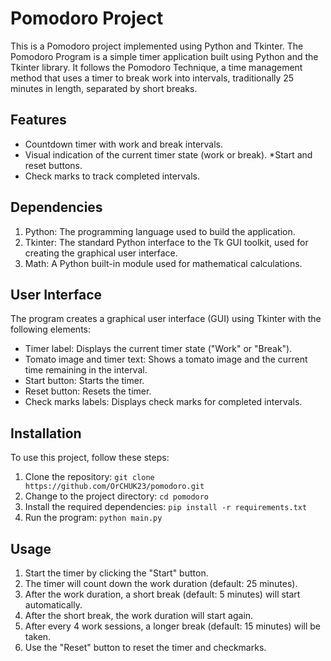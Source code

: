 # Pomodoro Project
This is a Pomodoro project implemented using Python and Tkinter.
The Pomodoro Program is a simple timer application built using Python and the Tkinter library.
It follows the Pomodoro Technique, a time management method that uses a timer to break work into intervals, traditionally 25 minutes in length, separated by short breaks.

## Features
* Countdown timer with work and break intervals.
* Visual indication of the current timer state (work or break).
*Start and reset buttons.
* Check marks to track completed intervals.

## Dependencies
1. Python: The programming language used to build the application.
2. Tkinter: The standard Python interface to the Tk GUI toolkit, used for creating the graphical user interface.
3. Math: A Python built-in module used for mathematical calculations.

## User Interface
The program creates a graphical user interface (GUI) using Tkinter with the following elements:

* Timer label: Displays the current timer state ("Work" or "Break").
* Tomato image and timer text: Shows a tomato image and the current time remaining in the interval.
* Start button: Starts the timer.
* Reset button: Resets the timer.
* Check marks labels: Displays check marks for completed intervals.

## Installation
To use this project, follow these steps:

1. Clone the repository: `git clone https://github.com/OrCHUK23/pomodoro.git`
2. Change to the project directory: `cd pomodoro`
3. Install the required dependencies: `pip install -r requirements.txt`
4. Run the program: `python main.py`

## Usage
1. Start the timer by clicking the "Start" button.
2. The timer will count down the work duration (default: 25 minutes).
3. After the work duration, a short break (default: 5 minutes) will start automatically.
4. After the short break, the work duration will start again.
5. After every 4 work sessions, a longer break (default: 15 minutes) will be taken.
6. Use the "Reset" button to reset the timer and checkmarks.

